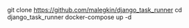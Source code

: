 git clone https://github.com/malegkin/django_task_runner
cd django_task_runner
docker-compose up -d 
